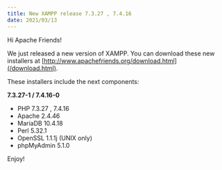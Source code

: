 ```yaml
---
title: New XAMPP release 7.3.27 , 7.4.16
date: 2021/03/13
---
```


Hi Apache Friends!

We just released a new version of XAMPP. You can download these new installers at [http://www.apachefriends.org/download.html](/download.html).

These installers include the next components:

**7.3.27-1 / 7.4.16-0**

- PHP 7.3.27 , 7.4.16
- Apache 2.4.46
- MariaDB 10.4.18
- Perl 5.32.1
- OpenSSL 1.1.1j (UNIX only)
- phpMyAdmin 5.1.0

Enjoy!
